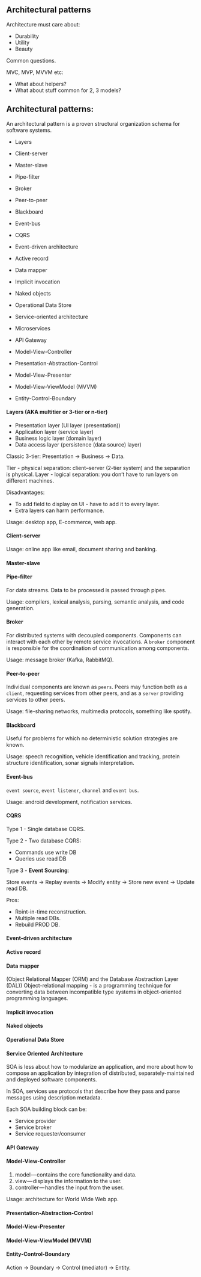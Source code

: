 Architectural patterns
-

Architecture must care about:
* Durability
* Utility
* Beauty

Common questions.

MVC, MVP, MVVM etc:

* What about helpers?
* What about stuff common for 2, 3 models?

## Architectural patterns:

An architectural pattern is a proven structural organization schema for software systems.

* Layers
* Client-server
* Master-slave
* Pipe-filter
* Broker
* Peer-to-peer
* Blackboard
* Event-bus
* CQRS

* Event-driven architecture
* Active record
* Data mapper
* Implicit invocation
* Naked objects
* Operational Data Store
* Service-oriented architecture
* Microservices
* API Gateway

* Model-View-Controller
* Presentation-Abstraction-Control
* Model-View-Presenter
* Model-View-ViewModel (MVVM)
* Entity-Control-Boundary

#### Layers (AKA multitier or 3-tier or n-tier)

* Presentation layer (UI layer (presentation))
* Application layer (service layer)
* Business logic layer (domain layer)
* Data access layer (persistence (data source) layer)

Classic 3-tier: Presentation -> Business -> Data.

Tier - physical separation: client–server (2-tier system) and the separation is physical.
Layer - logical separation: you don’t have to run layers on different machines.

Disadvantages:
* To add field to display on UI - have to add it to every layer.
* Extra layers can harm performance.

Usage: desktop app, E-commerce, web app.

#### Client-server

Usage: online app like email, document sharing and banking.

#### Master-slave

#### Pipe-filter

For data streams. Data to be processed is passed through pipes.

Usage: compilers, lexical analysis, parsing, semantic analysis, and code generation.

#### Broker

For distributed systems with decoupled components.
Components can interact with each other by remote service invocations.
A `broker` component is responsible for the coordination of communication among components.

Usage: message broker (Kafka, RabbitMQ).

#### Peer-to-peer

Individual components are known as `peers`.
Peers may function both as a `client`, requesting services from other peers,
and as a `server` providing services to other peers.

Usage: file-sharing networks, multimedia protocols, something like spotify.

#### Blackboard

Useful for problems for which no deterministic solution strategies are known.

Usage: speech recognition, vehicle identification and tracking,
protein structure identification, sonar signals interpretation.

#### Event-bus

`event source`, `event listener`, `channel` and `event bus`.

Usage: android development, notification services.

#### CQRS

Type 1 - Single database CQRS.

Type 2 - Two database CQRS:

* Commands use write DB
* Queries use read DB

Type 3 - **Event Sourcing**:

Store events -> Replay events -> Modify entity -> Store new event -> Update read DB.

Pros:

* Roint-in-time reconstruction.
* Multiple read DBs.
* Rebuild PROD DB.

#### Event-driven architecture

#### Active record

#### Data mapper

(Object Relational Mapper (ORM) and the Database Abstraction Layer (DAL))
Object-relational mapping - is a programming technique
for converting data between incompatible type systems in object-oriented programming languages.

#### Implicit invocation

#### Naked objects

#### Operational Data Store

#### Service Oriented Architecture

SOA is less about how to modularize an application,
and more about how to compose an application by integration
of distributed, separately-maintained and deployed software components.

In SOA, services use protocols that describe how they pass and parse messages using description metadata.

Each SOA building block can be:

* Service provider
* Service broker
* Service requester/consumer

#### API Gateway

#### Model-View-Controller

1. model — contains the core functionality and data.
2. view — displays the information to the user.
3. controller — handles the input from the user.

Usage: architecture for World Wide Web app.

#### Presentation-Abstraction-Control

#### Model-View-Presenter

#### Model-View-ViewModel (MVVM)

#### Entity-Control-Boundary

Action -> Boundary -> Control (mediator) -> Entity.
